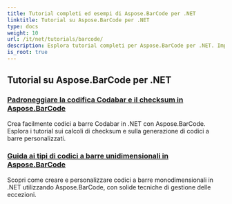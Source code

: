 ```yaml
---
title: Tutorial completi ed esempi di Aspose.BarCode per .NET
linktitle: Tutorial su Aspose.BarCode per .NET
type: docs
weight: 10
url: /it/net/tutorials/barcode/
description: Esplora tutorial completi per Aspose.BarCode per .NET. Impara a generare, personalizzare e gestire codici a barre con guide dettagliate, passo dopo passo.
is_root: true
---
```


## Tutorial su Aspose.BarCode per .NET
### [Padroneggiare la codifica Codabar e il checksum in Aspose.BarCode](./mastering-codabar-encoding-and-checksum/)
Crea facilmente codici a barre Codabar in .NET con Aspose.BarCode. Esplora i tutorial sui calcoli di checksum e sulla generazione di codici a barre personalizzati.
### [Guida ai tipi di codici a barre unidimensionali in Aspose.BarCode](./guide-one-dimensional-barcode-types/)
Scopri come creare e personalizzare codici a barre monodimensionali in .NET utilizzando Aspose.BarCode, con solide tecniche di gestione delle eccezioni.